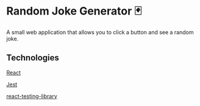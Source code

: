 # Random Joke Generator 🃏

A small web application that allows you to click a button and see a random joke.

## Technologies

[React](https://github.com/facebook/react)

[Jest](https://github.com/facebook/jest)

[react-testing-library](https://github.com/kentcdodds/react-testing-library)
